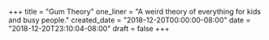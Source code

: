 +++
title = "Gum Theory"
one_liner = "A weird theory of everything for kids and busy people."
created_date = "2018-12-20T00:00:00-08:00"
date = "2018-12-20T23:10:04-08:00"
draft = false 
+++
